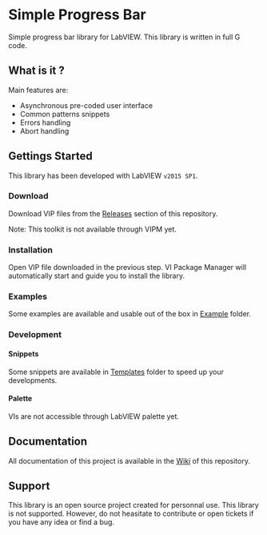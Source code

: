 # Simple Progress Bar

Simple progress bar library for LabVIEW. This library is written in full G code.


## What is it ?

Main features are:
- Asynchronous pre-coded user interface
- Common patterns snippets
- Errors handling
- Abort handling


## Gettings Started

This library has been developed with LabVIEW `v2015 SP1`.

### Download

Download VIP files from the [Releases](https://github.com/tweeto/Simple-Progress-Bar/releases) section of this repository.

Note: This toolkit is not available through VIPM yet.


### Installation

Open VIP file downloaded in the previous step. VI Package Manager will automatically start and guide you to install the library.


### Examples

Some examples are available and usable out of the box in [Example](https://github.com/tweeto/Simple-Progress-Bar/tree/master/src/Example) folder.


### Development

#### Snippets

Some snippets are available in [Templates](https://github.com/tweeto/Simple-Progress-Bar/tree/master/src/Library/Templates) folder to speed up your developments.


#### Palette

VIs are not accessible through LabVIEW palette yet.


## Documentation

All documentation of this project is available in the [Wiki](https://github.com/tweeto/Simple-Progress-Bar/wiki) of this repository.


## Support

This library is an open source project created for personnal use. This library is not supported. However, do not heasitate to contribute or open tickets if you have any idea or find a bug.

